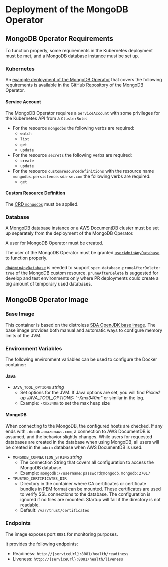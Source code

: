 # Deployment of the MongoDB Operator

## MongoDB Operator Requirements

To function properly, some requirements in the Kubernetes deployment must be met, and a MongoDB
database instance must be set up.


### Kubernetes

An [example deployment of the MongoDB Operator](https://github.com/SDA-SE/mongodb-operator/tree/master/kustomize/bases/operator)
that covers the following requirements is available in the GitHub Repository of the MongoDB
Operator.


#### Service Account

The MongoDB Operator requires a `ServiceAccount` with some privileges for the Kubernetes API from a
`ClusterRole`:

* For the resource `mongodbs` the following verbs are required:
    * `watch`
    * `list`
    * `get`
    * `update`
* For the resource `secrets` the following verbs are required:
    * `create`
    * `update`
* For the resource `customresourcedefinitions` with the resource name
  `mongodbs.persistence.sda-se.com` the following verbs are required:
    * `get`


#### Custom Resource Definition

The [CRD `mongodbs`](/catalog/default/api/mongodbs-crd) must be applied.


### Database    

A MongoDB database instance or a AWS DocumentDB cluster must be set up separately from the
deployment of the MongoDB Operator.

A user for MongoDB Operator must be created.

The user of the MongoDB Operator must be granted
[`userAdminAnyDatabase`](https://docs.mongodb.com/v4.4/reference/built-in-roles/#mongodb-authrole-userAdminAnyDatabase)
to function properly.

[`dbAdminAnyDatabase`](https://docs.mongodb.com/v4.4/reference/built-in-roles/#mongodb-authrole-dbAdminAnyDatabase)
is needed to support `spec.database.pruneAfterDelete: true` of the MongoDB custom resource.
`pruneAfterDelete` is suggested for develop and test environments only where PR deployments could
create a big amount of temporary used databases.


## MongoDB Operator Image

### Base Image

This container is based on the distroless [SDA OpenJDK base image](https://github.com/SDA-SE/openjdk-runtime).
The base image provides both manual and automatic ways to configure memory limits of the JVM.

### Environment Variables

The following environment variables can be used to configure the Docker container:

#### Java

* `JAVA_TOOL_OPTIONS` _string_
    * Set options for the JVM.
      If Java options are set, you will find _Picked up JAVA_TOOL_OPTIONS: "-Xmx340m"_ or similar in
      the log.
    * Example: `-Xmx340m` to set the max heap size

#### MongoDB

When connecting to the MongoDB, the configured hosts are checked.
If any ends with `.docdb.amazonaws.com`, a connection to AWS DocumentDB is assumed, and the behavior
slightly changes.
While users for requested databases are created in the database when using MongoDB, all users will
be created in the `admin` database when AWS DocumentDB is used.

* `MONGODB_CONNECTION_STRING` _string_
    * The connection String that covers all configuration to access the MongoDB database.
    * Example: `mongodb://username:password@mongodb.mongodb:27017`
* `TRUSTED_CERTIFICATES_DIR`
    * Directory in the container where CA certificates or certificate bundles in PEM format can be
      mounted. These certificates are used to verify SSL connections to the database.
      The configuration is ignored if no files are mounted.
      Startup will fail if the directory is not readable.
    * Default: `/var/trust/certificates`

### Endpoints

The image exposes port `8081` for monitoring purposes.

It provides the following endpoints:

* Readiness: `http://{serviceUrl}:8081/health/readiness`
* Liveness: `http://{serviceUrl}:8081/health/liveness`
